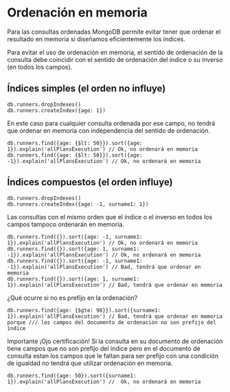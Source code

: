 # Ordenación en memoria

Para las consultas ordenadas MongoDB permite evitar tener que ordenar el resultado en memoria
si diseñamos eficientemente los índices.

Para evitar el uso de ordenación en memoria, el sentido de ordenación de la consulta debe coincidir
con el sentido de ordenación del índice o su inverso (en todos los campos).

## Índices simples (el orden no influye)

```
db.runners.dropIndexes()
db.runners.createIndex({age: 1})
```

En este caso para cualquier consulta ordenada por ese campo, no tendrá que ordenar
en memoria con independencia del sentido de ordenación.

```
db.runners.find({age: {$lt: 50}}).sort({age: 1}).explain('allPlansExecution') // Ok, no ordenará en memoria
db.runners.find({age: {$lt: 50}}).sort({age: -1}).explain('allPlansExecution') // Ok, no ordenará en memoria
```

## Índices compuestos (el orden influye)

```
db.runners.dropIndexes()
db.runners.createIndex({age: -1, surname1: 1})
```

Las consultas con el mismo orden que el índice o el inverso en todos los campos tampoco ordenarán en memoria.

```
db.runners.find({}).sort({age: -1, surname1: 1}).explain('allPlansExecution') // Ok, no ordenará en memoria
db.runners.find({}).sort({age: 1, surname1: -1}).explain('allPlansExecution') // Ok, no ordenará en memoria
db.runners.find({}).sort({age: -1, surname1: -1}).explain('allPlansExecution') // Bad, tendrá que ordenar en memoria
db.runners.find({}).sort({age: 1, surname1: 1}).explain('allPlansExecution') // Bad, tendrá que ordenar en memoria
```

¿Qué ocurre si no es prefijo en la ordenación?

```
db.runners.find({age: {$gte: 98}}).sort({surname1: 1}).explain('allPlansExecution') // Bad, tendrá que ordenar en memoria porque /// los campos del documento de ordenación no son prefijo del índice
```

Importante ¡Ojo certificación! Si la consulta en su documento de ordenación tiene campos que no son prefijo del
índice pero en el documento de consulta estan los campos que le faltan para ser prefijo con una condición de
igualdad no tendrá que utilizar ordenación en memoria.

```
db.runners.find({age: 50}).sort({surname1: 1}).explain('allPlansExecution') //  Ok, no ordenará en memoria
```